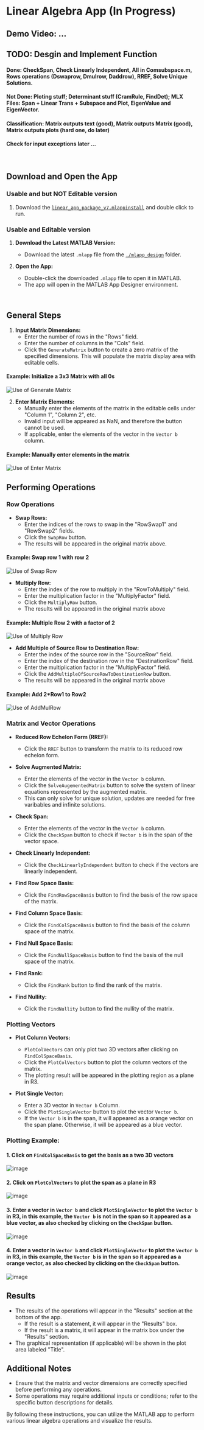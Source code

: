 # Linear Algebra App (In Progress)  

## Demo Video: ...


## TODO: Desgin and Implement Function
#### Done: CheckSpan, Check Linearly Independent, All in Comsubspace.m, Rows operations (Dswaprow, Dmulrow, Daddrow), RREF, Solve Unique Solutions.
#### Not Done: Ploting stuff; Determinant stuff (CramRule, FindDet); MLX Files: Span + Linear Trans + Subspace and Plot, EigenValue and EigenVector.
#### Classification: Matrix outputs text (good), Matrix outputs Matrix (good),  Matrix outputs plots (hard one, do later)
#### Check for input exceptions later ...

<br>

## Download and Open the App


### Usable and but NOT Editable version

1. Download the [`linear_app_package_v7.mlappinstall`](./linear_app_package_v7.mlappinstall) and double click to run.

### Usable and Editable version

1. **Download the Latest MATLAB Version:**
   - Download the latest `.mlapp` file from the [`./mlapp_design`](./mlapp_design) folder.

2. **Open the App:**
   - Double-click the downloaded `.mlapp` file to open it in MATLAB.
   - The app will open in the MATLAB App Designer environment.

<br>

## General Steps

1. **Input Matrix Dimensions:**
   - Enter the number of rows in the "Rows" field.
   - Enter the number of columns in the "Cols" field.
   - Click the `GenerateMatrix` button to create a zero matrix of the specified dimensions. This will populate the matrix display area with editable cells.

#### Example: Initialize a 3x3 Matrix with all 0s
![Use of Generate Matrix](https://github.com/Ai4Math/MATLAB-GUI/assets/114793725/49c89786-0ee6-47c7-80ad-02d88e372bc3)


2. **Enter Matrix Elements:**
   - Manually enter the elements of the matrix in the editable cells under "Column 1", "Column 2", etc.
   - Invalid input will be appeared as NaN, and therefore the button cannot be used. 
   - If applicable, enter the elements of the vector in the `Vector b` column.

#### Example: Manually enter elements in the matrix
![Use of Enter Matrix](https://github.com/Ai4Math/MATLAB-GUI/assets/114793725/31208f28-3ed2-49dc-8665-ad0e2a8027dd)


## Performing Operations

### Row Operations
- **Swap Rows:**
  - Enter the indices of the rows to swap in the "RowSwap1" and "RowSwap2" fields.
  - Click the `SwapRow` button.
  - The results will be appeared in the original matrix above.

#### Example: Swap row 1 with row 2
![Use of Swap Row](https://github.com/Ai4Math/MATLAB-GUI/assets/114793725/d8479e98-8fa8-44fc-bd35-85c2d4d5e64b)


- **Multiply Row:**
  - Enter the index of the row to multiply in the "RowToMultiply" field.
  - Enter the multiplication factor in the "MultiplyFactor" field.
  - Click the `MultiplyRow` button.
  - The results will be appeared in the original matrix above
 
#### Example: Multiple Row 2 with a factor of 2
![Use of Multiply Row](https://github.com/Ai4Math/MATLAB-GUI/assets/114793725/944c95b1-7a1e-4637-bf65-f046cc4edc2e)

- **Add Multiple of Source Row to Destination Row:**
  - Enter the index of the source row in the "SourceRow" field.
  - Enter the index of the destination row in the "DestinationRow" field.
  - Enter the multiplication factor in the "MultiplyFactor" field.
  - Click the `AddMultipleOfSourceRowToDestinationRow` button.
  - The results will be appeared in the original matrix above

#### Example: Add 2*Row1 to Row2
![Use of AddMulRow](https://github.com/Ai4Math/MATLAB-GUI/assets/114793725/6ea36b11-fd12-4c2b-be1f-765b486a59ee)


### Matrix and Vector Operations
- **Reduced Row Echelon Form (RREF):**
  - Click the `RREF` button to transform the matrix to its reduced row echelon form.

- **Solve Augmented Matrix:**
  - Enter the elements of the vector in the `Vector b` column.
  - Click the `SolveAugementedMatrix` button to solve the system of linear equations represented by the augmented matrix.
  - This can only solve for unique solution, updates are needed for free varibables and infinite solutions. 

- **Check Span:**
  - Enter the elements of the vector in the `Vector b` column.
  - Click the `CheckSpan` button to check if `Vector b` is in the span of the vector space.

- **Check Linearly Independent:**
  - Click the `CheckLinearlyIndependent` button to check if the vectors are linearly independent.

- **Find Row Space Basis:**
  - Click the `FindRowSpaceBasis` button to find the basis of the row space of the matrix.

- **Find Column Space Basis:**
  - Click the `FindColSpaceBasis` button to find the basis of the column space of the matrix.

- **Find Null Space Basis:**
  - Click the `FindNullSpaceBasis` button to find the basis of the null space of the matrix.

- **Find Rank:**
  - Click the `FindRank` button to find the rank of the matrix.

- **Find Nullity:**
  - Click the `FindNullity` button to find the nullity of the matrix.

### Plotting Vectors
- **Plot Column Vectors:**
  - `PlotColVectors` can only plot two 3D vectors after clicking on `FindColSpaceBasis`.
  - Click the `PlotColVectors` button to plot the column vectors of the matrix.
  - The plotting result will be appeared in the plotting region as a plane in R3.

- **Plot Single Vector:**
  - Enter a 3D vector in `Vector b` Column.
  - Click the `PlotSingleVector` button to plot the vector `Vector b`.
  - If the `Vector b` is in the span, it will appeared as a orange vector on the span plane. Otherwise, it will be appeared as a blue vector.
 
### Plotting Example:

#### 1. Click on `FindColSpaceBasis` to get the basis as a two 3D vectors
![image](https://github.com/Ai4Math/MATLAB-GUI/assets/114793725/71b9de9b-c9cf-4ca5-972f-3493553c889b)

#### 2. Click on `PlotColVectors` to plot the span as a plane in R3
![image](https://github.com/Ai4Math/MATLAB-GUI/assets/114793725/ab7ce89a-b93a-410c-b88e-2709c39830b1)

#### 3. Enter a vector in `Vector b` and click `PlotSingleVector` to plot the `Vector b` in R3, in this example, the `Vector b` is not in the span so it appeared as a blue vector, as also checked by clicking on the `CheckSpan` button.
![image](https://github.com/Ai4Math/MATLAB-GUI/assets/114793725/0f63f33b-f116-4e04-a621-32d5af7f7f2f)

#### 4. Enter a vector in `Vector b` and click `PlotSingleVector` to plot the `Vector b` in R3, in this example, the `Vector b` is in the span so it appeared as a orange vector, as also checked by clicking on the `CheckSpan` button.
![image](https://github.com/Ai4Math/MATLAB-GUI/assets/114793725/eee4f653-97f4-406f-8857-96040a32ccae)

## Results
- The results of the operations will appear in the "Results" section at the bottom of the app.
  - If the result is a statement, it will appear in the "Results" box.
  - If the result is a matrix, it will appear in the matrix box under the "Results" section.
- The graphical representation (if applicable) will be shown in the plot area labeled "Title".

## Additional Notes
- Ensure that the matrix and vector dimensions are correctly specified before performing any operations.
- Some operations may require additional inputs or conditions; refer to the specific button descriptions for details.

By following these instructions, you can utilize the MATLAB app to perform various linear algebra operations and visualize the results.
